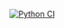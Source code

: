 [![Python CI](https://github.com/UmutSahin0/pdf-rag-cicd-cloud/actions/workflows/python-ci.yml/badge.svg)](https://github.com/UmutSahin0/pdf-rag-cicd-cloud/actions)
